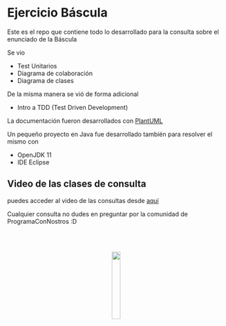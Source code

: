 # Ejercicio Báscula

Este es el repo que contiene todo lo desarrollado para la consulta sobre el enunciado de la Báscula

Se vio 

- Test Unitarios
- Diagrama de colaboración
- Diagrama de clases

De la misma manera se vió de forma adicional

- Intro a TDD (Test Driven Development)

La documentación fueron desarrollados con [PlantUML](https://plantuml.com/es/)   

Un pequeño proyecto en Java fue desarrollado también para resolver el mismo con 
- OpenJDK 11
- IDE Eclipse

## Video de las clases de consulta

puedes acceder al video de las consultas desde [aquí](https://frtutneduar-my.sharepoint.com/:f:/g/personal/marcelonunez_alu_frt_utn_edu_ar/EvFMAhHUfZFIi4AQeCzGboUB5KdsS7lFd6bUWJKBMd-Gcw?e=pkiaPf)

Cualquier consulta no dudes en preguntar por la comunidad de ProgramaConNostros :D

<br>
<br>
<p align="center">
<img href="https://linktr.ee/programaConNosotros" src="https://i.ibb.co/zfVcsZw/Logo-Nibble.png" style="width:20%"/>
</p>
